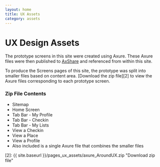 ```yaml
---
layout: home
title: UX Assets
category: assets
---
```


# UX Design Assets

The prototype screens in this site were created using Axure. These Axure files were then published to [AxShare][1] and referenced from within this site. 

To produce the Screens pages of this site, the prototype was split into smaller files based on content area. [Download the zip file][2] to view the Axure files corresponding to each prototype screen. 

### Zip File Contents
* Sitemap
* Home Screen 
* Tab Bar - My Profile
* Tab Bar - Checkin
* Tab Bar - My Lists
* View a Checkin
* View a Place
* View a Profile
* Also included is a single Axure file that combines the smaller files

[1]: http://share.axure.com "Go to AxShare"
[2]: {{ site.baseurl }}/pages_ux_assets/axure_AroundUX.zip "Download zip file"